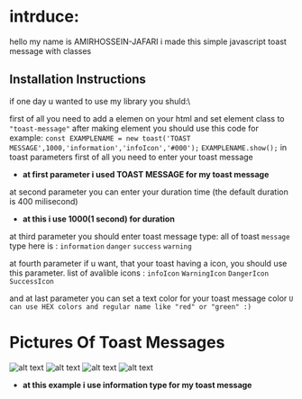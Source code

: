 # intrduce:
hello my name is AMIRHOSSEIN-JAFARI
i made this simple javascript toast message with classes

## Installation Instructions


if one day u wanted to use my library you shuld:\

first of all you need to add a elemen on your html and set element class to 
``"toast-message"``
after making element you should
use this code for example:
```const EXAMPLENAME = new toast('TOAST MESSAGE',1000,'information','infoIcon','#000');```
```EXAMPLENAME.show();```
 in toast parameters first of all you need to enter your toast message
 <br>
 
 - **at first parameter i used TOAST MESSAGE for my toast message**

at second parameter you can enter your duration time (the default duration is 400 milisecond)
 <br>

 - **at this i use 1000(1 second) for duration**


at third parameter you should enter toast message type:
all of toast ```message``` type here is :
```information```
```danger```
```success```
```warning```
 <br>

 at fourth parameter if u want, that your toast having a icon, you should use this parameter.
 list of avalible icons : 
 ```infoIcon```
```WarningIcon```
```DangerIcon```
```SuccessIcon```
 <br>

 and at last parameter you can set a text color for your toast message color
  ```U can use HEX colors and regular name like "red" or "green" :) ```
  <br>

# Pictures Of Toast Messages
![alt text](https://github.com/jafariamirhossein1999/javascript-simple-toast/raw/main/Demo%20pictures/%20(1).png?raw=true)
![alt text](https://github.com/jafariamirhossein1999/javascript-simple-toast/raw/main/Demo%20pictures/%20(2).png?raw=true)
![alt text](https://github.com/jafariamirhossein1999/javascript-simple-toast/raw/main/Demo%20pictures/%20(3).png?raw=true)
![alt text](https://github.com/jafariamirhossein1999/javascript-simple-toast/raw/main/Demo%20pictures/%20(4).png?raw=true)

 - **at this example i use information type for my toast message**
